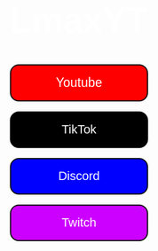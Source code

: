 <!DOCTYPE html>
<html lang="de">
<head>
  <meta charset="UTF-8">
  <style>
    body {
      margin: 0;
      padding: 0;
      overflow: hidden;
    }
    .center-content {
      position: absolute;
      top: 50%; left: 50%;
      transform: translate(-50%, -50%);
      color: #fff;
      text-align: center;
      font-family: sans-serif;
      z-index: 1;
    }
    .link-box {
      transition: transform 0.2s;
      cursor: pointer;
    }
    .link-box:hover {
      transform: scale(1.07);
      box-shadow: 0 4px 24px #0008;
    }
  </style>
</head>
<body>
  <canvas id="bg"></canvas>
  <script>
    // Schwarzer Hintergrund mit weißen Streifen, die bei Hover größer werden
    const canvas = document.getElementById('bg');
    const ctx = canvas.getContext('2d');
    let width = window.innerWidth;
    let height = window.innerHeight;
    canvas.width = width;
    canvas.height = height;
    window.addEventListener('resize', () => {
      width = window.innerWidth;
      height = window.innerHeight;
      canvas.width = width;
      canvas.height = height;
    });
    const stripeCount = 12;
    const stripes = [];
    const normalThickness = 8;
    const hoverThickness = 32;
    // Streifen gleichmäßig verteilen
    for (let i = 0; i < stripeCount; i++) {
      let y = ((i + 1) * height) / (stripeCount + 1);
      stripes.push({ y, thickness: normalThickness });
    }
    let mouseY = -100;
    canvas.addEventListener('mousemove', e => {
      mouseY = e.clientY;
    });
    canvas.addEventListener('mouseleave', () => {
      mouseY = -100;
    });
    function draw() {
      ctx.clearRect(0, 0, width, height);
      ctx.save();
      ctx.fillStyle = "#111";
      ctx.fillRect(0, 0, width, height);
      ctx.restore();
      for (let i = 0; i < stripeCount; i++) {
        let stripe = stripes[i];
        // Prüfen, ob Maus in der Nähe des Streifens
        let isHover = Math.abs(mouseY - stripe.y) < stripe.thickness * 2;
        let targetThickness = isHover ? hoverThickness : normalThickness;
        // Smooth animation
        stripe.thickness += (targetThickness - stripe.thickness) * 0.18;
        ctx.beginPath();
        ctx.moveTo(0, stripe.y);
        ctx.lineTo(width, stripe.y);
        ctx.strokeStyle = "#fff";
        ctx.lineWidth = stripe.thickness;
        ctx.shadowColor = "#fff";
        ctx.shadowBlur = isHover ? 16 : 0;
        ctx.stroke();
        ctx.shadowBlur = 0;
      }
      requestAnimationFrame(draw);
    }
    draw();
  </script>
  <div class="center-content">
    <h1 style="font-size:64px;">LmaxYT</h1> 
    <a href="https://www.youtube.com/@lmax44" style="text-decoration:none;">
      <div class="link-box" style="background:#ff0000; border:2px solid rgb(0, 0, 0); border-radius:16px; padding:18px 32px; margin-top:18px; margin-bottom:18px; color:#fff;">
        <span style="font-size:23px;">Youtube</span>
      </div>
    </a>
    <a href="https://www.tiktok.com/@lmaxyt0" style="text-decoration:none;">
      <div class="link-box" style="background:#000000; border:2px solid rgb(0, 0, 0); border-radius:16px; padding:18px 32px; margin-top:18px; color:#fff;">
        <span style="font-size:22px;">TikTok</span>
      </div>
    </a>
    <a href="https://discord.gg/etEDF2yT" style="text-decoration:none;">
      <div class="link-box" style="background:#0000ff; border:2px solid rgb(0, 0, 0); border-radius:16px; padding:18px 32px; margin-top:18px; color:#fff;">
        <span style="font-size:22px;">Discord</span>
      </div>
    </a>
    <a href="https://www.twitch.tv/lmax_yt" style="text-decoration:none;">
      <div class="link-box" style="background:#cc00ff; border:2px solid rgb(0, 0, 0); border-radius:16px; padding:18px 32px; margin-top:18px; color:#fff;">
        <span style="font-size:22px;">Twitch</span>
      </div>
    </a>
  </div>
</body>
</html>